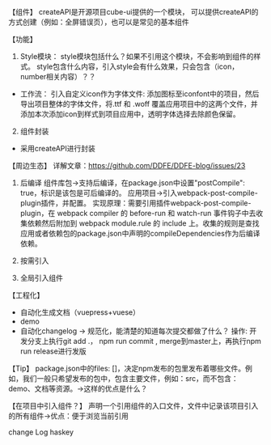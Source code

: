 【组件】
createAPI是开源项目cube-ui提供的一个模块，
可以提供createAPI的方式创建（例如：全屏错误页），也可以是常见的基本组件

【功能】
1. Style模块：
  style模块包括什么？如果不引用这个模块，不会影响到组件的样式。
  style包含什么内容，引入style会有什么效果，只会包含（icon，number相关内容）？？

  * 工作流：
  引入自定义icon作为字体文件: 添加图标至iconfont中的项目，然后导出项目整体的字体文件，将.ttf 和 .woff 覆盖应用项目中的这两个文件，并添加本次添加icon到样式到项目应用中，透明字体选择去除颜色保留。
   
2. 组件封装
  - 采用createAPI进行封装
   
【周边生态】
详解文章：https://github.com/DDFE/DDFE-blog/issues/23
1. 后编译
  组件库包->支持后编译，在package.json中设置"postCompile": true，标识是该包是可后编译的。
  应用项目->引入webpack-post-compile-plugin插件，并配置。
  实现原理：需要引用插件webpack-post-compile-plugin，在 webpack compiler 的 before-run 和 watch-run 事件钩子中去收集依赖然后附加到 webpack module.rule 的 include 上。收集的规则是查找应用或者依赖包的package.json中声明的compileDependencies作为后编译依赖。
2. 按需引入
   
3. 全局引入组件

【工程化】
- 自动化生成文档（vuepress+vuese）
- demo
- 自动化changelog -> 规范化，能清楚的知道每次提交都做了什么？
操作: 开发分支上执行git add .， npm run commit , merge到master上，再执行npm run release进行发版

【Tip】
package.json中的files: []，决定npm发布的包里发布着哪些文件。例如，我们一般只希望发布的包中，包含主要文件，例如：src，而不包含：demo、文档等资源。->这样的优点是什么？

【在项目中引入组件？】
声明一个引用组件的入口文件，文件中记录该项目引入的所有组件->优点：便于浏览当前引用


change Log
haskey